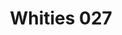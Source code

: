 ---
artist: JASSS
title: 'Whities 027'
apple_link: 'https://music.apple.com/us/album/whities-027-single/1495201928'
link: 'https://www.dropbox.com/s/kbea7zj4w1yqp8v/JASSS.zip?dl=1'
content: ""
new_image: ../assets/FFWD/JASSS.jpg
published_date: '2020-03-28T20:36:36.000Z'
---